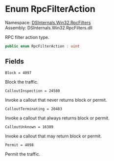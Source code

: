 # <a id="DSInternals_Win32_RpcFilters_RpcFilterAction"></a> Enum RpcFilterAction

Namespace: [DSInternals.Win32.RpcFilters](DSInternals.Win32.RpcFilters.md)  
Assembly: DSInternals.Win32.RpcFilters.dll  

RPC filter action type.

```csharp
public enum RpcFilterAction : uint
```

## Fields

`Block = 4097` 

Block the traffic.



`CalloutInspection = 24580` 

Invoke a callout that never returns block or permit.



`CalloutTerminating = 20483` 

Invoke a callout that always returns block or permit.



`CalloutUnknown = 16389` 

Invoke a callout that may return block or permit.



`Permit = 4098` 

Permit the traffic.



